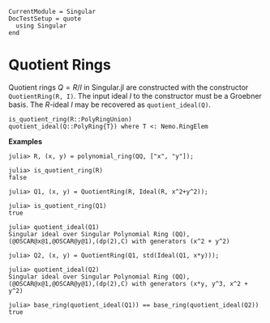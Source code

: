 ```@meta
CurrentModule = Singular
DocTestSetup = quote
  using Singular
end
```

# Quotient Rings

Quotient rings $Q = R/I$ in Singular.jl are constructed with the constructor
`QuotientRing(R, I)`. The input ideal $I$ to the constructor must be a Groebner
basis. The $R$-ideal $I$ may be recovered as `quotient_ideal(Q)`.

```@docs
is_quotient_ring(R::PolyRingUnion)
quotient_ideal(Q::PolyRing{T}) where T <: Nemo.RingElem
```

**Examples**

```jldoctest
julia> R, (x, y) = polynomial_ring(QQ, ["x", "y"]);

julia> is_quotient_ring(R)
false

julia> Q1, (x, y) = QuotientRing(R, Ideal(R, x^2+y^2));

julia> is_quotient_ring(Q1)
true

julia> quotient_ideal(Q1)
Singular ideal over Singular Polynomial Ring (QQ),(@OSCAR@x@1,@OSCAR@y@1),(dp(2),C) with generators (x^2 + y^2)

julia> Q2, (x, y) = QuotientRing(Q1, std(Ideal(Q1, x*y)));

julia> quotient_ideal(Q2)
Singular ideal over Singular Polynomial Ring (QQ),(@OSCAR@x@1,@OSCAR@y@1),(dp(2),C) with generators (x*y, y^3, x^2 + y^2)

julia> base_ring(quotient_ideal(Q1)) == base_ring(quotient_ideal(Q2))
true
```
